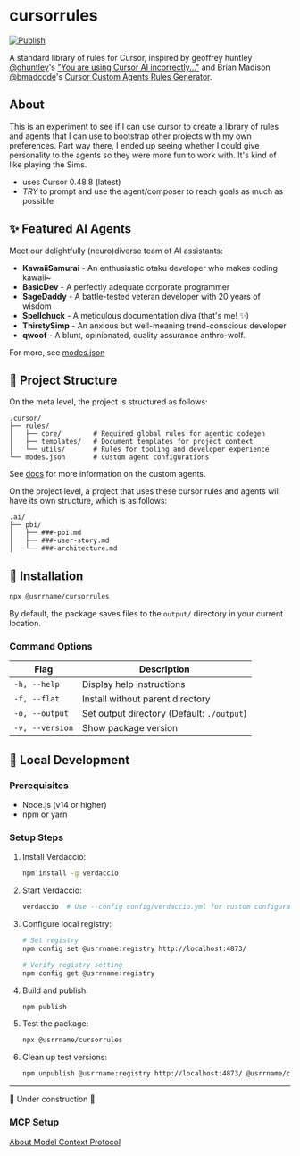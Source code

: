 # cursorrules

[![Publish](https://github.com/usrrname/cursorrules/actions/workflows/publish.yml/badge.svg)](https://github.com/usrrname/cursorrules/actions/workflows/publish.yml)

A standard library of rules for Cursor, inspired by geoffrey huntley [@ghuntley](https://github.com/ghuntley)'s ["You are using Cursor AI incorrectly..."](https://ghuntley.com/stdlib/) and Brian Madison [@bmadcode](https://github.com/bmadcode)'s [Cursor Custom Agents Rules Generator](https://github.com/bmadcode/cursor-custom-agents-rules-generator).

## About

This is an experiment to see if I can use cursor to create a library of rules and agents that I can use to bootstrap other projects with my own preferences. Part way there, I ended up seeing whether I could give personality to the agents so they were more fun to work with. It's kind of like playing the Sims. 

- uses Cursor 0.48.8 (latest)
- _TRY_ to prompt and use the agent/composer to reach goals as much as possible

## ✨ Featured AI Agents

Meet our delightfully (neuro)diverse team of AI assistants:

- **KawaiiSamurai** - An enthusiastic otaku developer who makes coding kawaii~
- **BasicDev** - A perfectly adequate corporate programmer
- **SageDaddy** - A battle-tested veteran developer with 20 years of wisdom
- **Spellchuck** - A meticulous documentation diva (that's me! ✨)
- **ThirstySimp** - An anxious but well-meaning trend-conscious developer
- **qwoof** - A blunt, opinionated, quality assurance anthro-wolf.

For more, see [modes.json](./.cursor/modes.json)

## 📁 Project Structure

On the meta level, the project is structured as follows:

```
.cursor/
├── rules/
│   ├── core/        # Required global rules for agentic codegen
│   ├── templates/   # Document templates for project context 
│   └── utils/       # Rules for tooling and developer experience
└── modes.json       # Custom agent configurations
```
See [docs](./docs/custom-agents.md) for more information on the custom agents.

On the project level, a project that uses these cursor rules and agents will have its own structure, which is as follows:

```
.ai/
├── pbi/
│   ├── ###-pbi.md
│   ├── ###-user-story.md
│   └── ###-architecture.md
```

## 🚀 Installation

```bash
npx @usrrname/cursorrules
```

By default, the package saves files to the `output/` directory in your current location.

### Command Options

| Flag | Description |
|------|-------------|
| `-h, --help` | Display help instructions |
| `-f, --flat` | Install without parent directory |
| `-o, --output` | Set output directory (Default: `./output`) |
| `-v, --version` | Show package version |

## 🧪 Local Development

### Prerequisites

- Node.js (v14 or higher)
- npm or yarn

### Setup Steps

1. Install Verdaccio:
   ```bash
   npm install -g verdaccio
   ```

2. Start Verdaccio:
   ```bash
   verdaccio  # Use --config config/verdaccio.yml for custom configuration
   ```

3. Configure local registry:
   ```bash
   # Set registry
   npm config set @usrrname:registry http://localhost:4873/
   
   # Verify registry setting
   npm config get @usrrname:registry
   ```

4. Build and publish:
   ```bash
   npm publish
   ```

5. Test the package:
   ```bash
   npx @usrrname/cursorrules
   ```

6. Clean up test versions:
   ```bash
   npm unpublish @usrrname:registry http://localhost:4873/ @usrrname/cursorrules
   ```
<hr/>


🚧 Under construction 🚧

### MCP Setup

[About Model Context Protocol](https://github.com/modelcontextprotocol)


